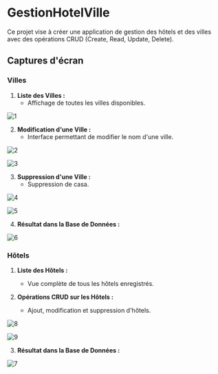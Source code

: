 # GestionHotelVille

Ce projet vise à créer une application de gestion des hôtels et des villes avec des opérations CRUD (Create, Read, Update, Delete).

## Captures d'écran

### Villes

1. **Liste des Villes :**
   - Affichage de toutes les villes disponibles.
     
![1](https://github.com/nada-han/GestionHotelVille/assets/124934843/315a851f-bf7d-4bed-b113-f0b0f3908f97)

2. **Modification d'une Ville :**
   - Interface permettant de modifier le nom d'une ville.

![2](https://github.com/nada-han/GestionHotelVille/assets/124934843/1a737d5c-50d3-4f55-8819-b9159575f2c2)

![3](https://github.com/nada-han/GestionHotelVille/assets/124934843/45625353-1ed7-4de9-991c-80714fc10be3)

3. **Suppression d'une Ville :**
   - Suppression de casa.

![4](https://github.com/nada-han/GestionHotelVille/assets/124934843/04f82773-e536-4022-970b-18bc0a158c7d)

![5](https://github.com/nada-han/GestionHotelVille/assets/124934843/5a493edd-9eda-4bbf-8461-86df132b9d05)

4. **Résultat dans la Base de Données :**

![6](https://github.com/nada-han/GestionHotelVille/assets/124934843/92e29f1d-befe-4d91-acbe-57f5cce63da9)

### Hôtels

1. **Liste des Hôtels :**
   - Vue complète de tous les hôtels enregistrés.

2. **Opérations CRUD sur les Hôtels :**
   - Ajout, modification et suppression d'hôtels.

![8](https://github.com/nada-han/GestionHotelVille/assets/124934843/579ec2ee-e4b9-4690-8d3e-54dc48a75191)

![9](https://github.com/nada-han/GestionHotelVille/assets/124934843/d36d3808-6901-47dd-ac42-2c1afe34ba33)

3. **Résultat dans la Base de Données :**

![7](https://github.com/nada-han/GestionHotelVille/assets/124934843/c7e8206f-609c-4bc2-92b0-a786b90cdd59)



  
